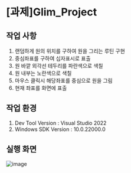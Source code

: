 # [과제]Glim_Project

## 작업 사항
1. 랜덤하게 원의 위치를 구하여 원을 그리는 루틴 구현
2. 중심좌표를 구하여 십자표시로 표출
3. 원 바깥 외각선 테두리를 파란색으로 색칠
4. 원 내부는 노란색으로 색칠
5. 마우스 클릭시 해당좌표를 중심으로 원을 그림
6. 현재 좌표를 화면에 표출


## 작업 환경
1. Dev Tool Version : Visual Studio 2022
2. Windows SDK Version : 10.0.22000.0
   
## 실행 화면
![image](https://github.com/jmlee0717/Glim_Project/assets/105495287/d6d65e1a-223c-453c-ac6d-3a0ae4767963)

